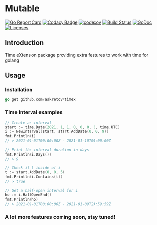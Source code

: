 # Mutable
[![Go Report Card](https://goreportcard.com/badge/github.com/askretov/timex)](https://goreportcard.com/report/github.com/askretov/timex)
[![Codacy Badge](https://app.codacy.com/project/badge/Grade/2bafb63dc61840d8813c678db0043cf3)](https://www.codacy.com/gh/askretov/timex/dashboard?utm_source=github.com&amp;utm_medium=referral&amp;utm_content=askretov/timex&amp;utm_campaign=Badge_Grade)
[![codecov](https://codecov.io/gh/askretov/mutable/branch/master/graph/badge.svg)](https://codecov.io/gh/askretov/timex)
[![Build Status](https://travis-ci.org/askretov/timex.svg?branch=master)](https://travis-ci.org/askretov/timex)
[![GoDoc](https://godoc.org/github.com/askretov/timex?status.svg)](https://godoc.org/github.com/askretov/timex)
[![Licenses](https://img.shields.io/badge/license-mit-brightgreen.svg)](https://opensource.org/licenses/BSD-3-Clause)

## Introduction
Time eXtension package providing extra features to work with time for golang

## Usage
### Installation
```go
go get github.com/askretov/timex
```
### Time Interval examples
```go
// Create an interval
start := time.Date(2021, 1, 1, 0, 0, 0, 0, time.UTC)
i := NewInterval(start, start.AddDate(0, 0, 9))
fmt.Println(i)
// > 2021-01-01T00:00:00Z - 2021-01-10T00:00:00Z

// Print the interval duration in days
fmt.Println(i.Days())
// > 9

// Check if t inside of i
t := start.AddDate(0, 0, 5)
fmt.Println(i.Contains(t))
// > true

// Get a half-open interval for i
ho := i.HalfOpenEnd()
fmt.Println(ho)
// > 2021-01-01T00:00:00Z - 2021-01-09T23:59:59Z
```
### A lot more features coming soon, stay tuned!